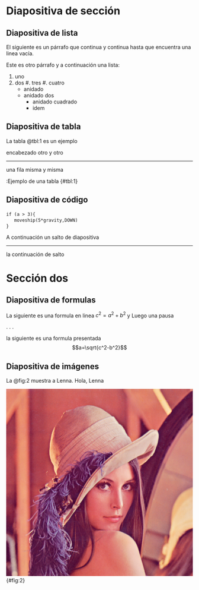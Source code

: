 # Diapositiva de sección
## Diapositiva de lista

El siguiente es un párrafo que continua y continua
hasta que encuentra una linea vacía.

Este es otro párrafo y a continuación una lista:

1. uno
2. dos
#. tres
#. cuatro
   * anidado
   - anidado dos
      + anidado cuadrado
      * idem

## Diapositiva de tabla

La tabla @tbl:1 es un ejemplo

encabezado otro  y otro
---------- ----  ------
una fila   misma y misma

:Ejemplo de una tabla {#tbl:1}

## Diapositiva de código

    if (a > 3){
       moveship(5*gravity,DOWN)
    }

A continuación un salto de diapositiva

----
la continuación de salto

# Sección dos
## Diapositiva de formulas

La siguiente es una formula en linea $c^2=a^2+b^2$ y
Luego una pausa

. . .

la siguiente es una formula presentada $$a=\sqrt{c^2-b^2}$$

## Diapositiva de imágenes
La @fig:2 muestra a Lenna. Hola, Lenna

![Esta es una foto de Lenna.](images/lenna.png){#fig:2}

